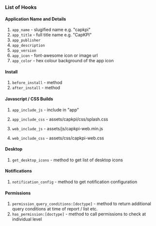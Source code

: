 ### List of Hooks

#### Application Name and Details

1. `app_name` - slugified name e.g. "capkpi"
1. `app_title` - full title name e.g. "CapKPI"
1. `app_publisher`
1. `app_description`
1. `app_version`
1. `app_icon` - font-awesome icon or image url
1. `app_color` - hex colour background of the app icon

#### Install

1. `before_install` - method
1. `after_install` - method


#### Javascript / CSS Builds

1. `app_include_js` - include in "app"
1. `app_include_css` - assets/capkpi/css/splash.css

1. `web_include_js` - assets/js/capkpi-web.min.js
1. `web_include_css` - assets/css/capkpi-web.css

#### Desktop

1. `get_desktop_icons` - method to get list of desktop icons

#### Notifications

1. `notification_config` - method to get notification configuration

#### Permissions

1. `permission_query_conditions:[doctype]` - method to return additional query conditions at time of report / list etc.
1. `has_permission:[doctype]` - method to call permissions to check at individual level
